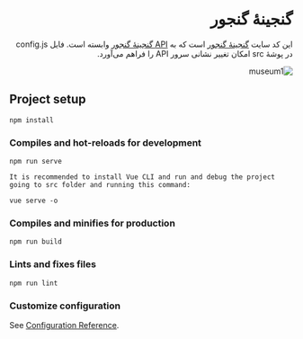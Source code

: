 <div dir="rtl">
  
# گنجینهٔ گنجور

این کد سایت [گنجینهٔ گنجور](https://museum.ganjoor.net) است که به [API گنجینهٔ گنجور](https://ganjgah.ir) وابسته است. فایل config.js در پوشهٔ src امکان تغییر نشانی سرور API را فراهم می‌آورد.  

![museum1](https://user-images.githubusercontent.com/582212/90104893-45703c80-dd5a-11ea-950b-97aae69dcc73.jpg)


</div>


## Project setup
```
npm install
```

### Compiles and hot-reloads for development
```
npm run serve

It is recommended to install Vue CLI and run and debug the project going to src folder and running this command:

vue serve -o

```

### Compiles and minifies for production
```
npm run build
```

### Lints and fixes files
```
npm run lint
```

### Customize configuration
See [Configuration Reference](https://cli.vuejs.org/config/).
